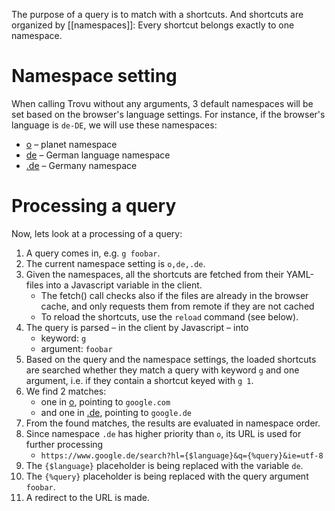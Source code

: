 The purpose of a query is to match with a shortcuts. And shortcuts are organized by [[namespaces]]: Every shortcut belongs exactly to one namespace.

# Namespace setting

When calling Trovu without any arguments, 3 default namespaces will be set based on the browser's language settings. For instance, if the browser's language is `de-DE`, we will use these namespaces:

- [o](https://github.com/trovu/trovu-data/blob/master/shortcuts/o.yml) – planet namespace
- [de](https://github.com/trovu/trovu-data/blob/master/shortcuts/de.yml) – German language namespace
- [.de](https://github.com/trovu/trovu-data/blob/master/shortcuts/.de.yml) – Germany namespace

# Processing a query

Now, lets look at a processing of a query:

1. A query comes in, e.g. `g foobar`.
1. The current namespace setting is `o,de,.de`.
1. Given the namespaces, all the shortcuts are fetched from their YAML-files into a Javascript variable in the client. 
   - The fetch() call checks also if the files are already in the browser cache, and only requests them from remote if they are not cached
   - To reload the shortcuts, use the `reload` command (see below).  
1. The query is parsed – in the client by Javascript – into
   - keyword: `g`
   - argument: `foobar`
1. Based on the query and the namespace settings, the loaded shortcuts are searched whether they match a query with keyword `g` and one argument, i.e. if they contain a shortcut keyed with `g 1`.
1. We find 2 matches:
   - one in [o](https://github.com/trovu/trovu-data/blob/master/shortcuts/o.yml), pointing to `google.com`
   - and one in [.de](https://github.com/trovu/trovu-data/blob/master/shortcuts/.de.yml), pointing to `google.de`
1. From the found matches, the results are evaluated in namespace order.
1. Since namespace `.de` has higher priority than `o`, its URL is used for further processing
    -  `https://www.google.de/search?hl={$language}&q={%query}&ie=utf-8` 
1. The `{$language}` placeholder is being replaced with the variable `de`.
1. The `{%query}` placeholder is being replaced with the query argument `foobar`.
1. A redirect to the URL is made.
